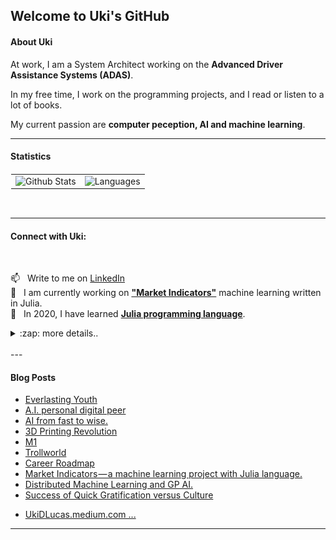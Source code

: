 ## Welcome to Uki's GitHub

#### About Uki 
At work, I am a System Architect working on the **Advanced Driver Assistance Systems (ADAS)**.

In my free time, I work on the programming projects, and I read or listen to a lot of books.

My current passion are **computer peception, AI and machine learning**.

---
#### Statistics 
<!-- https://github.com/anuraghazra/github-readme-stats -->
<table style="border: 1px solid transparent" >
<tr>
  <td>
      <img alt="Github Stats" 
       src="https://github-readme-stats.vercel.app/api?username=UkiDLucas&show_icons=true&hide_border=true&count_private=true&include_all_commits=true&hide=contribs" 
       />
  </td>
  <td>
      <img alt="Languages" 
       src="https://github-readme-stats.vercel.app/api/top-langs/?username=UkiDLucas&hide_border=true&langs_count=9&count_private=true&layout=compact&include_all_commits=true&hide=HTML,Tex,CSS,JavaScript" 
       />
  </td>
</tr>

<!--
<tr>
  <td>
    <img alt="Time" 
       src="https://github-readme-stats.vercel.app/api/wakatime?username=UkiDLucas" 
       />
  </td>
  <td>
  </td>
</tr> 
-->
<table>
   

<br />







---

#### Connect with Uki:

<br />

📫  &nbsp; Write to me on [LinkedIn][linkedin] <br/>
🔭  &nbsp; I am currently working on [**"Market Indicators"**](https://github.com/UkiDLucas/MarketIndicators.jl) machine learning written in Julia. <br/>
🌱  &nbsp; In 2020, I have learned [**Julia programming language**](https://github.com/UkiDLucas/UkiDLucas.github.io/tree/master/content/Julia). <br/>

<!-- Complete list of emoji: https://gist.github.com/rxaviers/7360908 -->
<details>
  <summary>:zap: more details..</summary>
  
  <br />
  
💬  &nbsp; Ask me to join your startup as a mentor. <br/>
💥  &nbsp; Fun fact: In 2020, I have build a cabin Up North of Michigan <br/>
🙈  &nbsp; Prefered Pronouns: who, what, which, and whose <br/>



[<img align="left" alt="UkiDLucas" width="22px" src="https://raw.githubusercontent.com/iconic/open-iconic/master/svg/globe.svg" />][website]
[<img align="left" alt="UkiDLucas | LinkedIn" width="22px" src="https://cdn.jsdelivr.net/npm/simple-icons@v3/icons/linkedin.svg" />][linkedin]
[<img align="left" alt="UkiDLucas | Twitter" width="22px" src="https://cdn.jsdelivr.net/npm/simple-icons@v3/icons/twitter.svg" />][twitter]
<!--
[<img align="left" alt="UkiDLucas | Instagram" width="22px" src="https://cdn.jsdelivr.net/npm/simple-icons@v3/icons/instagram.svg" />][instagram]
[<img align="left" alt="UkiDLucas | YouTube" width="22px" src="https://cdn.jsdelivr.net/npm/simple-icons@v3/icons/youtube.svg" />][youtube]
-->

<br />

[![Twitter Follow](https://img.shields.io/twitter/follow/UkiDLucas?color=1DA1F2&logo=twitter&style=for-the-badge)](https://twitter.com/intent/follow?original_referer=https%3A%2F%2Fgithub.com%2FUkiDLucas&screen_name=UkiDLucas)

</details>

<br />
---




#### Blog Posts
<!-- https://github.com/gautamkrishnar/blog-post-workflow -->
<!-- BLOG-POST-LIST:START -->
- [Everlasting Youth](https://ukidlucas.medium.com/everlasting-youth-b3187a3b1f6b?source=rss-3faaaed33b1b------2)
- [A.I. personal digital peer](https://ukidlucas.medium.com/a-i-personal-digital-peer-4b954b0d2b5f?source=rss-3faaaed33b1b------2)
- [AI from fast to wise.](https://ukidlucas.medium.com/ai-from-fast-to-wise-c2f8342ebdee?source=rss-3faaaed33b1b------2)
- [3D Printing Revolution](https://ukidlucas.medium.com/3d-printing-revolution-da5106150283?source=rss-3faaaed33b1b------2)
- [M1](https://ukidlucas.medium.com/m1-c72ea7b0f0a1?source=rss-3faaaed33b1b------2)
- [Trollworld](https://ukidlucas.medium.com/trollworld-db3decf7438?source=rss-3faaaed33b1b------2)
- [Career Roadmap](https://ukidlucas.medium.com/career-roadmap-c854e81e47a5?source=rss-3faaaed33b1b------2)
- [Market Indicators — a machine learning project with Julia language.](https://medium.datadriveninvestor.com/market-indicators-a-machine-learning-project-with-julia-language-be1a452213f8?source=rss-3faaaed33b1b------2)
- [Distributed Machine Learning and GP AI.](https://ukidlucas.medium.com/distributed-machine-learning-and-gp-ai-fc2a0e3f6db?source=rss-3faaaed33b1b------2)
- [Success of Quick Gratification versus Culture](https://ukidlucas.medium.com/success-of-quick-gratification-versus-culture-e270858678e9?source=rss-3faaaed33b1b------2)
<!-- BLOG-POST-LIST:END -->
- [UkiDLucas.medium.com ...][medium]

---

 
 
[website]: https://github.com/UkiDLucas
[medium]: https://UkiDLucas.medium.com/
[twitter]: https://twitter.com/UkiDLucas
[youtube]: https://youtube.com/UkiDLucas
[instagram]: https://instagram.com/UkiDLucas
[linkedin]: https://linkedin.com/in/UkiDLucas
